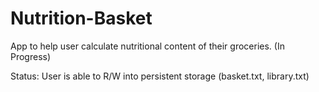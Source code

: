 # Nutrition-Basket
App to help user calculate nutritional content of their groceries. (In Progress)

Status: User is able to R/W into persistent storage (basket.txt, library.txt)
